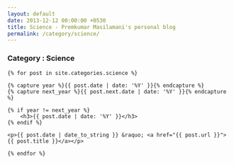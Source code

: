 ```yaml
---
layout: default
date: 2013-12-12 00:00:00 +0530
title: Science - Premkumar Masilamani's personal blog
permalink: /category/science/
---
```


<div class="post">
    <h3>Category : Science</h3>

    {% for post in site.categories.science %}

	{% capture year %}{{ post.date | date: '%Y' }}{% endcapture %}
	{% capture next_year %}{{ post.next.date | date: '%Y' }}{% endcapture %}

	{% if year != next_year %}
		<h3>{{ post.date | date: '%Y' }}</h3>
	{% endif %}

	<p>{{ post.date | date_to_string }} &raquo; <a href="{{ post.url }}">{{ post.title }}</a></p>

    {% endfor %}
</div>
<br/>
